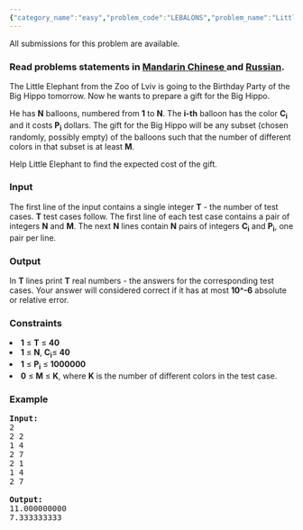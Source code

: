 ```yaml
---
{"category_name":"easy","problem_code":"LEBALONS","problem_name":"Little Elephant and Balloons","languages_supported":{"0":"ADA","1":"ASM","2":"BASH","3":"BF","4":"C","5":"C99 strict","6":"CAML","7":"CLOJ","8":"CLPS","9":"CPP 4.3.2","10":"CPP 4.9.2","11":"CPP14","12":"CS2","13":"D","14":"ERL","15":"FORT","16":"FS","17":"GO","18":"HASK","19":"ICK","20":"ICON","21":"JAVA","22":"JS","23":"LISP clisp","24":"LISP sbcl","25":"LUA","26":"NEM","27":"NICE","28":"NODEJS","29":"PAS fpc","30":"PAS gpc","31":"PERL","32":"PERL6","33":"PHP","34":"PIKE","35":"PRLG","36":"PYTH","37":"PYTH 3.4","38":"RUBY","39":"SCALA","40":"SCM guile","41":"SCM qobi","42":"ST","43":"TCL","44":"TEXT","45":"WSPC"},"max_timelimit":1,"source_sizelimit":50000,"problem_author":"witua","problem_tester":"xcwgf666","date_added":"25-04-2012","tags":{"0":"dynamic","1":"easy","2":"may14","3":"witua"},"editorial_url":"http://discuss.codechef.com/problems/LEBALONS","time":{"view_start_date":1399887000,"submit_start_date":1399887000,"visible_start_date":1399887000,"end_date":1735669800},"layout":"problem"}
---
```

<span class="solution-visible-txt">All submissions for this problem are available.</span><h3> Read problems statements in <a target="_blank" href="http://www.codechef.com/download/translated/MAY14/mandarin/LEBALONS.pdf">Mandarin Chinese </a> and <a target="_blank" href="http://www.codechef.com/download/translated/MAY14/russian/LEBALONS.pdf">Russian</a>.</h3>
<p>The Little Elephant from the Zoo of Lviv is going to the Birthday Party of  the Big Hippo tomorrow. Now he wants to prepare a gift for the Big Hippo.

</p><p>He has <b>N</b> balloons, numbered from <b>1</b> to <b>N</b>. The <b>i-th</b> balloon has the color <b>C<sub>i</sub></b> and it costs <b>P<sub>i</sub></b> dollars. The gift for the Big Hippo will be any subset (chosen randomly, possibly empty) of the balloons such that the number of different colors in that subset is at least <b>M</b>.

</p><p>Help Little Elephant to find the expected cost of the gift.

<h3>Input</h3>
</p><p>The first line of the input contains a single integer <b>T</b> - the number of test cases. <b>T</b> test cases follow. The first line of each test case contains a pair of integers <b>N</b> and <b>M</b>. The next <b>N</b> lines contain <b>N</b> pairs of integers <b>C<sub>i</sub></b> and <b>P<sub>i</sub></b>, one pair per line.

<h3>Output</h3>
</p><p>In <b>T</b> lines print <b>T</b> real numbers - the answers for the corresponding test cases. Your answer will considered correct if it has at most <b>10^-6</b> absolute or relative error.</p>

<h3>Constraints</h3>

<li><b>1</b> ≤ <b>T</b> ≤ <b>40</b></li>
<li><b>1</b> ≤ <b>N</b>,  <b>C<sub>i</sub></b>≤ <b>40</b></li>
<li><b>1</b> ≤ <b>P<sub>i</sub></b> ≤ <b>1000000</b></li>
<li><b>0</b> ≤ <b>M</b> ≤ <b>K</b>, where <b>K</b> is the number of different colors in the test case.</li>

<h3>Example</h3>

<pre>
<b>Input:</b>
2
2 2
1 4
2 7
2 1
1 4
2 7

<b>Output:</b>
11.000000000
7.333333333

</pre>